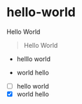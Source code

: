 # hello-world
Hello World

> Hello World

- helllo world
+ world hello

- [ ] hello world
- [x] world hello
